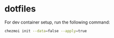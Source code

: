 # dotfiles

For dev container setup, run the following command:
```bash
chezmoi init --data=false --apply=true
```
